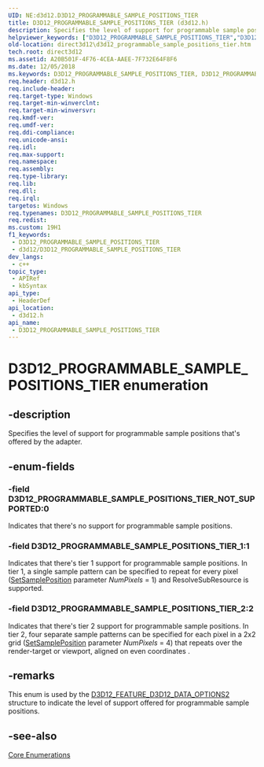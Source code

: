 ```yaml
---
UID: NE:d3d12.D3D12_PROGRAMMABLE_SAMPLE_POSITIONS_TIER
title: D3D12_PROGRAMMABLE_SAMPLE_POSITIONS_TIER (d3d12.h)
description: Specifies the level of support for programmable sample positions that's offered by the adapter.
helpviewer_keywords: ["D3D12_PROGRAMMABLE_SAMPLE_POSITIONS_TIER","D3D12_PROGRAMMABLE_SAMPLE_POSITIONS_TIER enumeration","D3D12_PROGRAMMABLE_SAMPLE_POSITIONS_TIER_1","D3D12_PROGRAMMABLE_SAMPLE_POSITIONS_TIER_2","D3D12_PROGRAMMABLE_SAMPLE_POSITIONS_TIER_NOT_SUPPORTED","d3d12/D3D12_PROGRAMMABLE_SAMPLE_POSITIONS_TIER","d3d12/D3D12_PROGRAMMABLE_SAMPLE_POSITIONS_TIER_1","d3d12/D3D12_PROGRAMMABLE_SAMPLE_POSITIONS_TIER_2","d3d12/D3D12_PROGRAMMABLE_SAMPLE_POSITIONS_TIER_NOT_SUPPORTED","direct3d12.d3d12_programmable_sample_positions_tier"]
old-location: direct3d12\d3d12_programmable_sample_positions_tier.htm
tech.root: direct3d12
ms.assetid: A20B501F-4F76-4CEA-AAEE-7F732E64F8F6
ms.date: 12/05/2018
ms.keywords: D3D12_PROGRAMMABLE_SAMPLE_POSITIONS_TIER, D3D12_PROGRAMMABLE_SAMPLE_POSITIONS_TIER enumeration, D3D12_PROGRAMMABLE_SAMPLE_POSITIONS_TIER_1, D3D12_PROGRAMMABLE_SAMPLE_POSITIONS_TIER_2, D3D12_PROGRAMMABLE_SAMPLE_POSITIONS_TIER_NOT_SUPPORTED, d3d12/D3D12_PROGRAMMABLE_SAMPLE_POSITIONS_TIER, d3d12/D3D12_PROGRAMMABLE_SAMPLE_POSITIONS_TIER_1, d3d12/D3D12_PROGRAMMABLE_SAMPLE_POSITIONS_TIER_2, d3d12/D3D12_PROGRAMMABLE_SAMPLE_POSITIONS_TIER_NOT_SUPPORTED, direct3d12.d3d12_programmable_sample_positions_tier
req.header: d3d12.h
req.include-header: 
req.target-type: Windows
req.target-min-winverclnt: 
req.target-min-winversvr: 
req.kmdf-ver: 
req.umdf-ver: 
req.ddi-compliance: 
req.unicode-ansi: 
req.idl: 
req.max-support: 
req.namespace: 
req.assembly: 
req.type-library: 
req.lib: 
req.dll: 
req.irql: 
targetos: Windows
req.typenames: D3D12_PROGRAMMABLE_SAMPLE_POSITIONS_TIER
req.redist: 
ms.custom: 19H1
f1_keywords:
 - D3D12_PROGRAMMABLE_SAMPLE_POSITIONS_TIER
 - d3d12/D3D12_PROGRAMMABLE_SAMPLE_POSITIONS_TIER
dev_langs:
 - c++
topic_type:
 - APIRef
 - kbSyntax
api_type:
 - HeaderDef
api_location:
 - d3d12.h
api_name:
 - D3D12_PROGRAMMABLE_SAMPLE_POSITIONS_TIER
---
```


# D3D12_PROGRAMMABLE_SAMPLE_POSITIONS_TIER enumeration


## -description

Specifies the level of support for programmable sample positions that's offered by the adapter.

## -enum-fields

### -field D3D12_PROGRAMMABLE_SAMPLE_POSITIONS_TIER_NOT_SUPPORTED:0

Indicates that there's no support for programmable sample positions.

### -field D3D12_PROGRAMMABLE_SAMPLE_POSITIONS_TIER_1:1

Indicates that there's tier 1 support for programmable sample positions. In tier 1, a single sample pattern can be specified to repeat for every pixel (<a href="/windows/win32/api/d3d12/nf-d3d12-id3d12graphicscommandlist1-setsamplepositions">SetSamplePosition</a> parameter <i>NumPixels</i> = 1) and ResolveSubResource is supported.

### -field D3D12_PROGRAMMABLE_SAMPLE_POSITIONS_TIER_2:2

Indicates that there's tier 2 support for programmable sample positions. In tier 2, four separate sample patterns can be specified for each pixel in a 2x2 grid (<a href="/windows/win32/api/d3d12/nf-d3d12-id3d12graphicscommandlist1-setsamplepositions">SetSamplePosition</a> parameter <i>NumPixels</i> = 4) that repeats over the render-target or viewport, aligned on even coordinates .

## -remarks

This enum is used by the <a href="/windows/desktop/api/d3d12/ns-d3d12-d3d12_feature_data_d3d12_options2">D3D12_FEATURE_D3D12_DATA_OPTIONS2</a> structure to indicate the level of support offered for programmable sample positions.

## -see-also

<a href="/windows/desktop/direct3d12/direct3d-12-enumerations">Core Enumerations</a>
